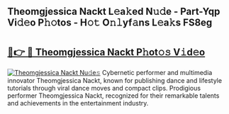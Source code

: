 ## Theomgjessica Nackt L𝚎a𝚔ed N𝚞𝚍e - Part-Yqp Vi𝚍𝚎o P𝚑𝚘tos - H𝚘𝚝 O𝚗𝚕yf𝚊ns L𝚎a𝚔s FS8eg

# <h2><a href="http://kf26el4.oniu.top/?m=Theomgjessica+Nackt">🔗👉 🔴 Theomgjessica Nackt P𝚑ot𝚘𝚜 V𝚒d𝚎o</a></h2>

[![Theomgjessica Nackt Nu𝚍e𝚜](https://i.imgur.com/0qMVB7G.gif)](http://kf26el4.oniu.top/?m=Theomgjessica+Nackt)
Cybernetic performer and multimedia innovator Theomgjessica Nackt, known for publishing dance and lifestyle tutorials through viral dance moves and compact clips. Prodigious performer Theomgjessica Nackt, recognized for their remarkable talents and achievements in the entertainment industry.  

